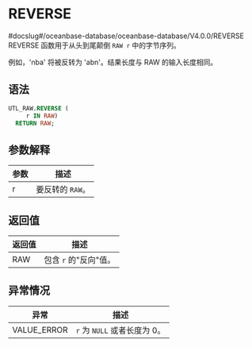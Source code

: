REVERSE 
============================
#docslug#/oceanbase-database/oceanbase-database/V4.0.0/REVERSE
REVERSE 函数用于从头到尾颠倒 `RAW r` 中的字节序列。

例如，'nba' 将被反转为 'abn'。结果长度与 RAW 的输入长度相同。

语法 
-----------

```sql
UTL_RAW.REVERSE (
     r IN RAW) 
  RETURN RAW;
```



参数解释 
-------------



| **参数** |  **描述**   |
|--------|-----------|
| r      | 要反转的 `RAW`。 |



返回值 
------------



| **返回值** |     **描述**     |
|---------|----------------|
| RAW     | 包含 `r` 的"反向"值。 |



异常情况 
-------------



|   **异常**    |       **描述**        |
|-------------|---------------------|
| VALUE_ERROR | `r` 为 `NULL` 或者长度为 0。 |




